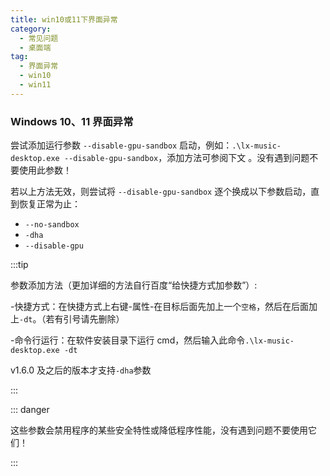```yaml
---
title: win10或11下界面异常
category:
  - 常见问题
  - 桌面端
tag:
  - 界面异常
  - win10
  - win11
---
```


### Windows 10、11 界面异常

尝试添加运行参数 `--disable-gpu-sandbox` 启动，例如：`.\lx-music-desktop.exe --disable-gpu-sandbox`，添加方法可参阅下文
。没有遇到问题不要使用此参数！

若以上方法无效，则尝试将 `--disable-gpu-sandbox` 逐个换成以下参数启动，直到恢复正常为止：

- `--no-sandbox`
- `-dha`
- `--disable-gpu`

:::tip

参数添加方法（更加详细的方法自行百度“给快捷方式加参数”）:

-快捷方式：在快捷方式上右键-属性-在目标后面先加上一个`空格`，然后在后面加上`-dt`。（若有引号请先删除）

-命令行运行：在软件安装目录下运行 cmd，然后输入此命令`.\lx-music-desktop.exe -dt`

v1.6.0 及之后的版本才支持`-dha`参数

:::

::: danger

这些参数会禁用程序的某些安全特性或降低程序性能，没有遇到问题不要使用它们！

:::
